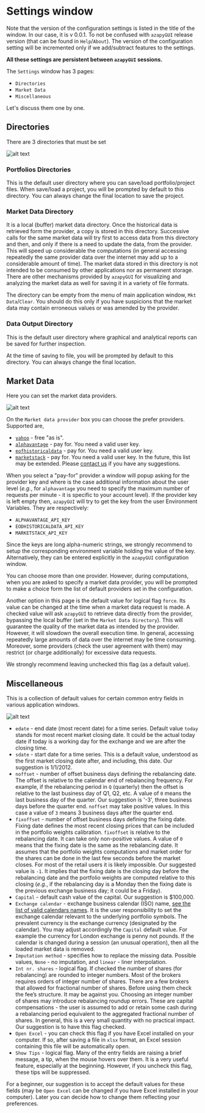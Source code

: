 # Settings window #

Note that the version of the configuration settings is listed in the title of the window. 
In our case, it is v 0.0.1. To not be confused with `azapyGUI` release version (that can be found in `Help`/`About`).
The version of the configuration setting will be incremented only if we add/subtract features to the
settings. 

__All these settings are persistent between `azapyGUI` sessions.__

The `Settings` window has 3 pages:
* `Directories`
* `Market Data`
* `Miscellaneous` 

Let's discuss them one by one.

## Directories ## 

There are 3 directories that must be set

![alt text](panels/Settings_panel.png)

### Portfolios Directories ###
This is the default user directory where you can save/load portfolio/project files. 
When save/load a project, you will be prompted by default to this directory. 
You can always change the final location to save the project.

### Market Data Directory ###
It is a local (buffer) market data directory. Once the historical data is retrieved form 
the provider, a copy is stored in this directory. Successive calls for the same market data will try first to access data from
this directory and then, and only if there is a need to update the data, from the provider. This will speed up considerable 
the computations (in general accessing repeatedly the same provider data over the internet may add up to a 
considerable amount of time). The market data stored in this directory is not intended to be consumed by other 
applications nor as permanent storage. There are other mechanisms provided by `azapyGUI` for visualizing and 
analyzing the market data as well for saving it in a variety of file formats.

The directory can be empty from the menu of main application window, `Mkt Data`/`Clear`. You should do this only if you have 
suspicions that the market data may contain erroneous values or was amended by the provider.

### Data Output Directory ###
This is the default user directory where graphical and analytical reports can be 
saved for further inspection. 

At the time of saving to file, you will be prompted by default to this directory.
You can always change the final location.

## Market Data ##

Here you can set the market data providers.

![alt text](panels/Settings_MktData_panel.png)

On the `Market data provider` box you can choose the prefer providers. 
Supported are,
* [`yahoo`](https://finance.yahoo.com/) - free "as is".
* [`alphavantage`](https://www.alphavantage.co/) - pay for. You need a valid user key.
* [`eofhistoricaldata`](https://eodhd.com/) - pay for. You need a valid user key.
* [`marketstack`](https://marketstack.com/) - pay for. You need a valid user key.
In the future, this list may be extended. Please [contact us](https://pypi.org/project/azapyGUI/) if you have any suggestions.

When you select a "pay-for" provider a window will popup asking for the provider key and where is the case additional information about the user level
(*e.g.*, for `alphavantage` you need to specify the maximum number of requests per minute - it is specific to your account level). If the provider key 
is left empty then, `azapyGUI` will try to get the key from the user Environment Variables. They are respectively:
* `ALPHAVANTAGE_API_KEY` 
* `EODHISTORICALDATA_API_KEY`
* `MARKETSTACK_API_KEY`

Since the keys are long alpha-numeric strings, we strongly recommend to setup the corresponding environment variable holding the value of the key.
Alternatively, they can be entered explicitly in the `azapyGUI` configuration window.

You can choose more than one provider. However, during computations, when you are asked to specify a market data provider, you will be prompted to make a choice form 
the list of default providers set in the configuration. 

Another option in this page is the default value for logical flag `force`. Its value can be changed at the time when 
a market data request is made. A checked value will ask `azapyGUI` to retrieve data directly from the provider, bypassing the local buffer
(set in the `Market Data Directory`). This will guarantee the quality of the market data as intended by the provider. However, it will 
slowdown the overall execution time. In general, accessing repeatedly large amounts of data over the internet may be time consuming. Moreover,
some providers (check the user agreement with them) may restrict (or charge additionally) for excessive data requests. 

We strongly recommend leaving unchecked this flag (as a default value).

## Miscellaneous ##

This is a collection of default values for certain common entry fields in various application windows.

![alt text](panels/Settings_Misc_panel.png)

* `edate` - end date (most recent date) for a time series. Default value `today` stands for most recent market closing date. 
It could be the actual today date if today is a working day for the exchange and we are after the closing time.
* `sdate` - start date for a time series. This is a default value, understood as the first market closing date after, and including, this date. 
Our suggestion is 1/1/2012.
* `noffset` - number of offset business days defining the rebalancing date. The offset is relative to the calendar end of rebalancing frequency. 
For example, if the rebalancing period in `Q` (quarterly) then the offset is relative to the last business day of Q1, Q2, etc. 
A value of `0` means the last business day of the quarter. Our suggestion is '-3', three business days before the quarter end. `noffset` may 
take positive values. In this case a value of `3` means 3 business days after the quarter end. 
* `fixoffset` - number of offset business days defining the fixing date. Fixing date defines the most recent closing prices that can be included
in the portfolio weights calibration. `fixoffset` is relative to the rebalancing date. It can take only non-positive values. A value of `0` means 
that the fixing date is the same as the rebalancing date. It assumes that the portfolio weights computations and market order for the shares can be done in 
the last few seconds before the market closes. For most of the retail users it is likely impossible. Our suggested value is `-1`. It implies that
the fixing date is the closing day before the rebalancing date and the portfolio weights are computed relative to this closing (*e.g.*, if
the rebalancing day is a Monday then the fixing date is the previous exchange business day; it could be a Friday).
* `Capital` - default cash value of the capital. Our suggestion is $100,000.
* `Exchange calendar` - exchange business calendar (ISO) name, [see the list of valid calendars names](./Calendars.md). It is the user responsibility to set 
the exchange calendar relevant to the underlying portfolio symbols. The prevalent currency is the exchange currency (designated by the calendar). 
You may adjust accordingly the `Capital` default value. For example the currency for London exchange is penny not pounds.
If the calendar is changed during a session (an unusual operation), then all the loaded market data is removed. 
* `Imputation method` - specifies how to replace the missing data. Possible values, `None` - no imputation, and `linear` - liner interpolation.
* `Int nr. shares` - logical flag. If checked the number of shares (for rebalancing) are rounded to integer numbers. Most of the brokers 
requires orders of integer number of shares. There are a few brokers that allowed for fractional number of shares. Before using them
check the fee’s structure. It may be against you. Choosing an integer number of shares may introduce rebalancing roundup errors.
These are capital compensations - the user is assumed to add or retain some cash during a rebalancing period equivalent to the aggregated 
fractional number of shares. In general, this is a very small quantity with no practical impact. Our suggestion is to have this flag checked.
* `Open Excel` - you can check this flag if you have Excel installed on your computer. If so, after saving a file in `xlsx` format, an Excel session 
containing this file will be automatically open.
* `Show Tips` - logical flag. Many of the entry fields are raising a brief message, a tip, when the mouse hovers over them. It is a
very useful feature, especially at the beginning. However, if you uncheck this flag, these tips will be suppressed.

For a beginner, our suggestion is to accept the default values for these fields (may be `Open Excel` can be changed if you have Excel installed in 
your computer). Later you can decide how to change them reflecting your preferences.
